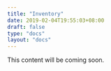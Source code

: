 ```yaml
---
title: "Inventory"
date: 2019-02-04T19:55:03+08:00
draft: false
type: "docs"
layout: "docs"
---
```


This content will be coming soon.
